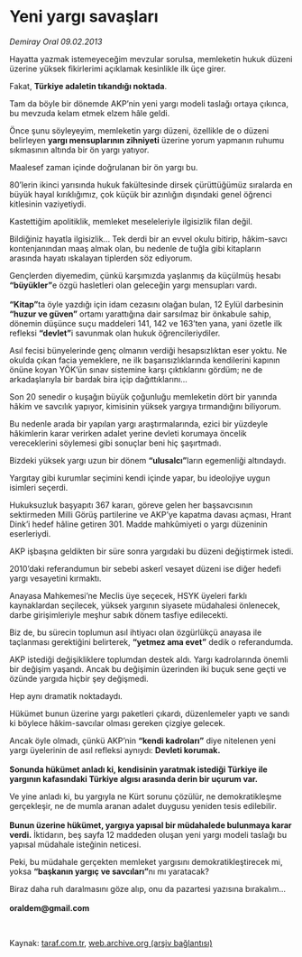 # Yeni yargı savaşları

*Demiray Oral 09.02.2013*

<div class="yazi"><p>Hayatta yazmak istemeyeceğim mevzular sorulsa, memleketin hukuk düzeni üzerine yüksek fikirlerimi açıklamak kesinlikle ilk üçe girer.</p>
<p>Fakat, <b>Türkiye adaletin tıkandığı noktada</b>.</p>
<p>Tam da böyle bir dönemde AKP’nin yeni yargı modeli taslağı ortaya çıkınca, bu mevzuda kelam etmek elzem hâle geldi.</p>
<p>Önce şunu söyleyeyim, memleketin yargı düzeni, özellikle de o düzeni belirleyen <b>yargı mensuplarının zihniyeti</b> üzerine yorum yapmanın ruhumu sıkmasının altında bir ön yargı yatıyor.</p>
<p>Maalesef zaman içinde doğrulanan bir ön yargı bu.</p>
<p>80’lerin ikinci yarısında hukuk fakültesinde dirsek çürüttüğümüz sıralarda en büyük hayal kırıklığımız, çok küçük bir azınlığın dışındaki genel öğrenci kitlesinin vaziyetiydi.</p>
<p>Kastettiğim apolitiklik, memleket meseleleriyle ilgisizlik filan değil. </p>
<p>Bildiğiniz hayatla ilgisizlik... Tek derdi bir an evvel okulu bitirip, hâkim-savcı kontenjanından maaş almak olan, bu nedenle de tuğla gibi kitapların arasında hayatı ıskalayan tiplerden söz ediyorum.</p>
<p>Gençlerden diyemedim, çünkü karşımızda yaşlanmış da küçülmüş hesabı <b>“büyükler”</b>e özgü hasletleri olan geleceğin yargı mensupları vardı.<br/><br/><b>“Kitap”</b>ta öyle yazdığı için idam cezasını olağan bulan, 12 Eylül darbesinin <b>“huzur ve güven”</b> ortamı yarattığına dair sarsılmaz bir önkabule sahip, dönemin düşünce suçu maddeleri 141, 142 ve 163’ten yana, yani özetle ilk refleksi <b>“devlet”</b>i savunmak olan hukuk öğrencileriydiler. </p>
<p>Asıl fecisi bünyelerinde genç olmanın verdiği hesapsızlıktan eser yoktu. Ne okulda çıkan facia yemeklere, ne ilk başarısızlıklarında kendilerini kapının önüne koyan YÖK’ün sınav sistemine karşı çıktıklarını gördüm; ne de arkadaşlarıyla bir bardak bira içip dağıttıklarını...</p>
<p>Son 20 senedir o kuşağın büyük çoğunluğu memleketin dört bir yanında hâkim ve savcılık yapıyor, kimisinin yüksek yargıya tırmandığını biliyorum.</p>
<p>Bu nedenle arada bir yapılan yargı araştırmalarında, ezici bir yüzdeyle hâkimlerin karar verirken adalet yerine devleti korumaya öncelik vereceklerini söylemesi gibi sonuçlar beni hiç şaşırtmadı.</p>
<p>Bizdeki yüksek yargı uzun bir dönem <b>“ulusalcı”</b>ların egemenliği altındaydı.</p>
<p>Yargıtay gibi kurumlar seçimini kendi içinde yapar, bu ideolojiye uygun isimleri seçerdi.</p>
<p>Hukuksuzluk başyapıtı 367 kararı, göreve gelen her başsavcısının sektirmeden Milli Görüş partilerine ve AKP’ye kapatma davası açması, Hrant Dink’i hedef hâline getiren 301. Madde mahkûmiyeti o yargı düzeninin eserleriydi.</p>
<p>AKP işbaşına geldikten bir süre sonra yargıdaki bu düzeni değiştirmek istedi.</p>
<p>2010’daki referandumun bir sebebi askerî vesayet düzeni ise diğer hedefi yargı vesayetini kırmaktı.</p>
<p>Anayasa Mahkemesi’ne Meclis üye seçecek, HSYK üyeleri farklı kaynaklardan seçilecek, yüksek yargının siyasete müdahalesi önlenecek, darbe girişimleriyle meşhur sabık dönem tasfiye edilecekti.</p>
<p>Biz de, bu sürecin toplumun asıl ihtiyacı olan özgürlükçü anayasa ile taçlanması gerektiğini belirterek, <b>“yetmez ama evet”</b> dedik o referandumda.</p>
<p>AKP istediği değişikliklere toplumdan destek aldı. Yargı kadrolarında önemli bir değişim yaşandı. Ancak bu değişimin üzerinden iki buçuk sene geçti ve özünde yargıda hiçbir şey değişmedi.</p>
<p>Hep aynı dramatik noktadaydı.</p>
<p>Hükümet bunun üzerine yargı paketleri çıkardı, düzenlemeler yaptı ve sandı ki böylece hâkim-savcılar olması gereken çizgiye gelecek.</p>
<p>Ancak öyle olmadı, çünkü AKP’nin <b>“kendi kadroları”</b> diye nitelenen yeni yargı üyelerinin de asıl refleksi aynıydı: <b>Devleti korumak.<br/><br/></b><b>Sonunda hükümet anladı ki, kendisinin yaratmak istediği Türkiye ile yargının kafasındaki Türkiye algısı arasında derin bir uçurum var.</b></p>
<p>Ve yine anladı ki, bu yargıyla ne Kürt sorunu çözülür, ne demokratikleşme gerçekleşir, ne de mumla aranan adalet duygusu yeniden tesis edilebilir.<br/><br/><b>Bunun üzerine hükümet, yargıya yapısal bir müdahalede bulunmaya karar verdi.</b> İktidarın, beş sayfa 12 maddeden oluşan yeni yargı modeli taslağı bu yapısal müdahale isteğinin neticesi.</p>
<p>Peki, bu müdahale gerçekten memleket yargısını demokratikleştirecek mi, yoksa <b>“başkanın yargıç ve savcıları”</b>nı mı yaratacak?</p>
<p>Biraz daha ruh daralmasını göze alıp, onu da pazartesi yazısına bırakalım...<br/><br/><strong>oraldem@gmail.com</strong></p>
<p> </p>
</div>

Kaynak: [taraf.com.tr](http://www.taraf.com.tr/demiray-oral/makale-yeni-yargi-savaslari.htm), [web.archive.org (arşiv bağlantısı)](http://web.archive.org/web/20131022102829/http://www.taraf.com.tr/demiray-oral/makale-yeni-yargi-savaslari.htm)

